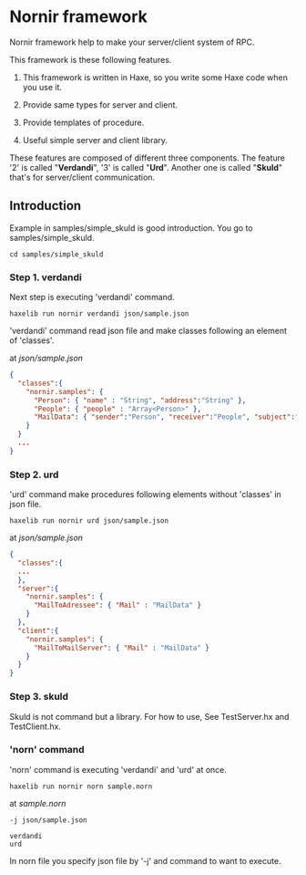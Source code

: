 # Nornir framework

Nornir framework help to make your server/client system of RPC.

This framework is these following features.

1. This framework is written in Haxe, so you write some Haxe code when you use it.

2. Provide same types for server and client.

3. Provide templates of procedure.

4. Useful simple server and client library.

These features are composed of different three components. The feature '2' is called "**Verdandi**", '3' is called "**Urd**". Another one is called "**Skuld**" that's for server/client communication.


## Introduction

Example in samples/simple\_skuld is good introduction.
You go to samples/simple\_skuld.

```
cd samples/simple_skuld
```

### Step 1. verdandi
Next step is executing 'verdandi' command.

```
haxelib run nornir verdandi json/sample.json
```

'verdandi' command read json file and make classes following an element of 'classes'.

at *json/sample.json*

```json:json/sample.json
{
  "classes":{
    "nornir.samples": {
      "Person": { "name" : "String", "address":"String" },
      "People": { "people" : "Array<Person>" },
      "MailData": { "sender":"Person", "receiver":"People", "subject":"String", "body":"String" }
    }
  }
  ...
}
```

### Step 2. urd
'urd' command make procedures following elements without 'classes' in json file.

```
haxelib run nornir urd json/sample.json
```

at *json/sample.json*

```json:json/sample.json
{
  "classes":{
  ...
  },
  "server":{
    "nornir.samples": {
      "MailToAdressee": { "Mail" : "MailData" }
    }
  },
  "client":{
    "nornir.samples": {
      "MailToMailServer": { "Mail" : "MailData" }
    }
  }
}
```

### Step 3. skuld

Skuld is not command but a library.
For how to use, See TestServer.hx and TestClient.hx.


### 'norn' command

'norn' command is executing 'verdandi' and 'urd' at once.

```
haxelib run nornir norn sample.norn
```

at *sample.norn*

```text:sample.norn
-j json/sample.json

verdandi
urd
```

In norn file you specify json file by '-j' and command to want to execute.
